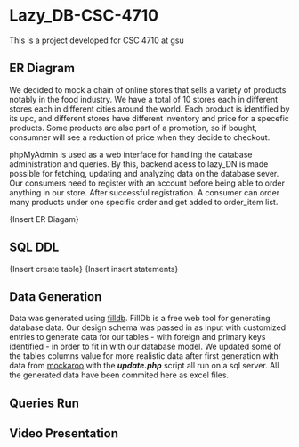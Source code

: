 # Lazy_DB-CSC-4710
This is a project developed for CSC 4710 at gsu
## ER Diagram
We decided to mock a chain of online stores that sells a variety of products notably in the food industry. 
We have a total of 10 stores each in different stores each in different cities around the world. Each product is identified by its upc, and different stores have different inventory and price for a specefic products. Some products are also part of a promotion, so if bought, consumner will see a reduction of price when they decide to checkout. 

phpMyAdmin is used as a web interface for handling the database administration and queries. By this, backend acess to lazy_DN is made possible for fetching, updating and analyzing data on the database sever. Our consumers need to register with an account before being able to order anything in our store. After successful registration. A consumer can order many products under one specific order and get added to order_item list.

{Insert ER Diagam}

## SQL DDL

{Insert create table}
{Insert insert statements}

## Data Generation

Data was generated using [filldb](http://filldb.info/dummy). FillDb is a free web tool for generating database data. Our design schema was passed in as input with customized entries to generate data for our tables - with foreign and primary keys identified - in order to fit in with our database model. We updated some of the tables columns value for more realistic data after first generation with data from [mockaroo](https://www.mockaroo.com/) with the ***update.php*** script
all run on a sql server. All the generated data have been commited here as excel files.


## Queries Run

## Video Presentation
